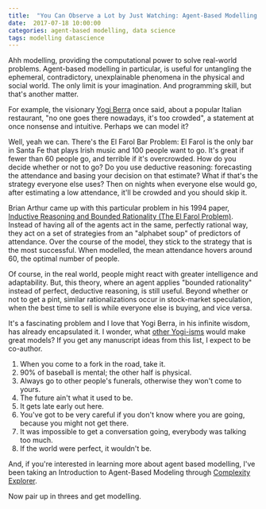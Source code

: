 ```yaml
---
title:  "You Can Observe a Lot by Just Watching: Agent-Based Modelling and Yogi Berra"
date:  2017-07-18 10:00:00
categories: agent-based modelling, data science
tags: modelling datascience
---
```



Ahh modelling, providing the computational power to solve real-world problems. Agent-based modelling in particular, is useful for untangling the ephemeral, contradictory, unexplainable phenomena in the physical and social world. The only limit is your imagination. And programming skill, but that's another matter.

For example, the visionary [Yogi Berra][YB] once said, about a popular Italian restaurant, "no one goes there nowadays, it's too crowded", a statement at once nonsense and intuitive. Perhaps we can model it?

Well, yeah we can. There's the El Farol Bar Problem: El Farol is the only bar in Santa Fe that plays Irish music and 100 people want to go. It's great if fewer than 60 people go, and terrible if it's overcrowded. How do you decide whether or not to go? Do you use deductive reasoning: forecasting the attendance and basing your decision on that estimate? What if that's the strategy everyone else uses? Then on nights when everyone else would go, after estimating a low attendance, it'll be crowded and you should skip it.

Brian Arthur came up with this particular problem in his 1994 paper, [Inductive Reasoning and Bounded Rationality (The El Farol Problem)][El Farol]. Instead of having all of the agents act in the same, perfectly rational way, they act on a set of strategies from an "alphabet soup" of predictors of attendance. Over the course of the model, they stick to the strategy that is the most successful. When modelled, the mean attendance hovers around 60, the optimal number of people. 

Of course, in the real world, people might react with greater intelligence and adaptability. But, this theory, where an agent applies "bounded rationality" instead of perfect, deductive reasoning, is still useful. Beyond whether or not to get a pint, similar rationalizations occur in stock-market speculation, when the best time to sell is while everyone else is buying, and vice versa.

It's a fascinating problem and I love that Yogi Berra, in his infinite wisdom, has already encapsulated it. I wonder, what [other Yogi-isms][Yogi-isms] would make great models? If you get any manuscript ideas from this list, I expect to be co-author.

1. When you come to a fork in the road, take it.
2. 90% of baseball is mental; the other half is physical.
3. Always go to other people's funerals, otherwise they won't come to yours.
4. The future ain't what it used to be.
5. It gets late early out here.
6. You've got to be very careful if you don't know where you are going, because you might not get there.
7. It was impossible to get a conversation going, everybody was talking too much.
8. If the world were perfect, it wouldn't be.


And, if you're interested in learning more about agent based modelling, I've been taking an Introduction to Agent-Based Modeling through [Complexity Explorer][CE].

Now pair up in threes and get modelling.



[YB]: https://en.wikipedia.org/wiki/Yogi_Berra#.22Yogi-isms.22
[El Farol]: http://tuvalu.santafe.edu/~wbarthur/Papers/El_Farol.pdf
[Yogi-isms]: http://ftw.usatoday.com/2015/09/the-50-greatest-yogi-berra-quotes
[CE]: https://www.complexityexplorer.org/courses/76-introduction-to-agent-based-modeling-summer-2017